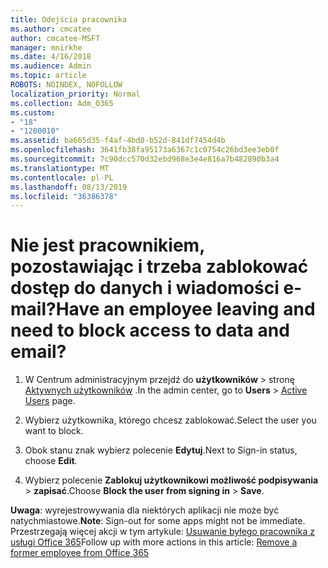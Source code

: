 ```yaml
---
title: Odejścia pracownika
ms.author: cmcatee
author: cmcatee-MSFT
manager: mnirkhe
ms.date: 4/16/2018
ms.audience: Admin
ms.topic: article
ROBOTS: NOINDEX, NOFOLLOW
localization_priority: Normal
ms.collection: Adm_O365
ms.custom:
- "18"
- "1200010"
ms.assetid: ba665d35-f4af-4bd0-b52d-841df7454d4b
ms.openlocfilehash: 3641fb38fa95173a6367c1c0754c26bd3ee3eb0f
ms.sourcegitcommit: 7c90dcc570d32ebd968e3e4e816a7b482890b3a4
ms.translationtype: MT
ms.contentlocale: pl-PL
ms.lasthandoff: 08/13/2019
ms.locfileid: "36386378"
---
```

# <a name="have-an-employee-leaving-and-need-to-block-access-to-data-and-email"></a><span data-ttu-id="2d83c-102">Nie jest pracownikiem, pozostawiając i trzeba zablokować dostęp do danych i wiadomości e-mail?</span><span class="sxs-lookup"><span data-stu-id="2d83c-102">Have an employee leaving and need to block access to data and email?</span></span>
  
1. <span data-ttu-id="2d83c-103">W Centrum administracyjnym przejdź do **użytkowników** \> stronę [Aktywnych użytkowników](https://go.microsoft.com/fwlink/p/?linkid=834822) .</span><span class="sxs-lookup"><span data-stu-id="2d83c-103">In the admin center, go to **Users** \> [Active Users](https://go.microsoft.com/fwlink/p/?linkid=834822) page.</span></span>

2. <span data-ttu-id="2d83c-104">Wybierz użytkownika, którego chcesz zablokować.</span><span class="sxs-lookup"><span data-stu-id="2d83c-104">Select the user you want to block.</span></span>

3. <span data-ttu-id="2d83c-105">Obok stanu znak wybierz polecenie **Edytuj**.</span><span class="sxs-lookup"><span data-stu-id="2d83c-105">Next to Sign-in status, choose **Edit**.</span></span>

4. <span data-ttu-id="2d83c-106">Wybierz polecenie **Zablokuj użytkownikowi możliwość podpisywania** \> **zapisać**.</span><span class="sxs-lookup"><span data-stu-id="2d83c-106">Choose **Block the user from signing in** \> **Save**.</span></span>

<span data-ttu-id="2d83c-107">**Uwaga**: wyrejestrowywania dla niektórych aplikacji nie może być natychmiastowe.</span><span class="sxs-lookup"><span data-stu-id="2d83c-107">**Note**: Sign-out for some apps might not be immediate.</span></span> <span data-ttu-id="2d83c-108">Przestrzegają więcej akcji w tym artykule: [Usuwanie byłego pracownika z usługi Office 365](https://docs.microsoft.com/en-us/office365/admin/add-users/remove-former-employee)</span><span class="sxs-lookup"><span data-stu-id="2d83c-108">Follow up with more actions in this article: [Remove a former employee from Office 365](https://docs.microsoft.com/en-us/office365/admin/add-users/remove-former-employee)</span></span>